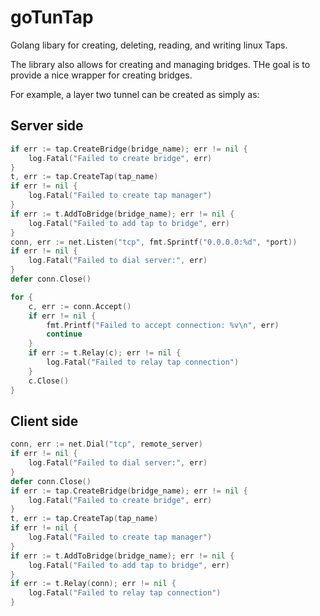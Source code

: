 # goTunTap
Golang libary for creating, deleting, reading, and writing linux Taps.

The library also allows for creating and managing bridges.  THe goal is
to provide a nice wrapper for creating bridges.

For example, a layer two tunnel can be created as simply as:

## Server side
```go
if err := tap.CreateBridge(bridge_name); err != nil {
	log.Fatal("Failed to create bridge", err)
}
t, err := tap.CreateTap(tap_name)
if err != nil {
	log.Fatal("Failed to create tap manager")
}
if err := t.AddToBridge(bridge_name); err != nil {
	log.Fatal("Failed to add tap to bridge", err)
}
conn, err := net.Listen("tcp", fmt.Sprintf("0.0.0.0:%d", *port))
if err != nil {
	log.Fatal("Failed to dial server:", err)
}
defer conn.Close()

for {
	c, err := conn.Accept()
	if err != nil {
		fmt.Printf("Failed to accept connection: %v\n", err)
		continue
	}
	if err := t.Relay(c); err != nil {
		log.Fatal("Failed to relay tap connection")
	}
	c.Close()
}
```


## Client side
```go
conn, err := net.Dial("tcp", remote_server)
if err != nil {
	log.Fatal("Failed to dial server:", err)
}
defer conn.Close()
if err := tap.CreateBridge(bridge_name); err != nil {
	log.Fatal("Failed to create bridge", err)
}
t, err := tap.CreateTap(tap_name)
if err != nil {
	log.Fatal("Failed to create tap manager")
}
if err := t.AddToBridge(bridge_name); err != nil {
	log.Fatal("Failed to add tap to bridge", err)
}
if err := t.Relay(conn); err != nil {
	log.Fatal("Failed to relay tap connection")
}

```

